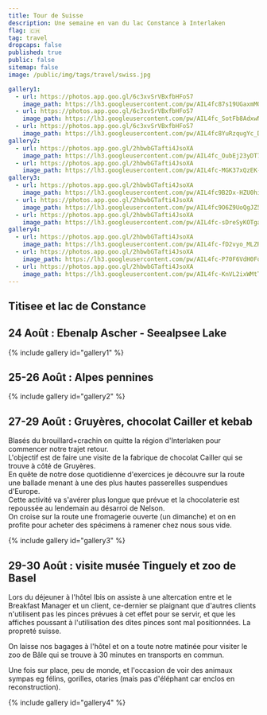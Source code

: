 ```yaml
---
title: Tour de Suisse
description: Une semaine en van du lac Constance à Interlaken
flag: 🇨🇭
tag: travel
dropcaps: false
published: true
public: false
sitemap: false
image: /public/img/tags/travel/swiss.jpg

gallery1:
  - url: https://photos.app.goo.gl/6c3xvSrVBxfbHFoS7
    image_path: https://lh3.googleusercontent.com/pw/AIL4fc87s19UGaxmMOTs-b862owIBZcnkrejOZ2YtRDT4BPGzyhw9op8ECjNFQ0sAfhfjI_KjO4UdzYP3em3QNgOe-wv5vt7f2J8TGn27ikCN6-M8X8LfEMJrU_MG8xYOJVkV1uwvcCEQ_Tg247M5yMYQCF5IA=w1419-h1064-s-no?authuser=0
  - url: https://photos.app.goo.gl/6c3xvSrVBxfbHFoS7
    image_path: https://lh3.googleusercontent.com/pw/AIL4fc_SotFb8AdxwNtHgbn-xQTojXYtBwfIMv3DlR-hsAGp-NvJZCurlHqT4PUHloS2csLMwX9by8eyUPkABh3qJR0JrciBa5mPq5rjol9KMuxaw0MsgTeR-hTqEbAQ1TjsVswUpkZz0XIl84ZeReIgZWUk9A=w746-h995-s-no?authuser=0
  - url: https://photos.app.goo.gl/6c3xvSrVBxfbHFoS7
    image_path: https://lh3.googleusercontent.com/pw/AIL4fc8YuRzqugYc_D3RCDiAknRFl5MNQQRmKVw8HmeMJp6iiHVhJtdDRC5fQCZk5SErddxGFYCyTd6OMav9jVcz3-LMCLqOFo62Jh7_A4DRwYWCQIDKSn7qGwJevbSfpncNDLhOiqBw6IK4MGkfij5xOavcng=w1726-h971-s-k-no?authuser=0
gallery2:
  - url: https://photos.app.goo.gl/2hbwbGTafti4JsoXA
    image_path: https://lh3.googleusercontent.com/pw/AIL4fc_OubEj23yDT7rU6QNd9W3fGT3DYUZ7wBQJJUTH-ASjVlBZyhqd8Gdu91Dak5bacyHBqQqMqXAXn9wjAMwAG4aKAry1-uX7baQt9-U7oe5PG3SmMK0BcCFSSymRmzOpg1svPttjIWrWnyDP8EtDIRaYwg=w746-h995-s-no?authuser=0
  - url: https://photos.app.goo.gl/2hbwbGTafti4JsoXA
    image_path: https://lh3.googleusercontent.com/pw/AIL4fc-MGK37xQzEK-MFecy9kIZKSGMSczcK1DUGYJjlathyWD6PP1mEmvBo9ZShp3W4DU-Jgqkzy2X2I6i8_blyp99Ea2sFSazj98qwpYgD0dDOxVORWAaFxZ-YfSyFcSczl9C6WsfWHz8Y5kns73s2UWZVmQ=w1295-h971-s-no?authuser=0
gallery3:
  - url: https://photos.app.goo.gl/2hbwbGTafti4JsoXA
    image_path: https://lh3.googleusercontent.com/pw/AIL4fc9B2Dx-HZU0hiCvU7HVpynph6QEouz_IMOtIwDVQuwf7X5hQCwDrCgLd4ebYgYA35ftwdoGmbIJyuMLE6l7eAiPKo7H9-tHX_HOuhIMSxlWSzAKapFyn0zMCPe5clL3W5kXxw4AUbQjAMNaEhaR28uHLw=w1327-h995-s-no?authuser=0
  - url: https://photos.app.goo.gl/2hbwbGTafti4JsoXA
    image_path: https://lh3.googleusercontent.com/pw/AIL4fc9O6Z9UoQgJZ5rEXSXNoMd_t87dpWxOT4Fwc7aTzzenK2Xf7bgDUSNNZqnEWK1orIekjVFOIBUlbiyOoosX7QK6HIoEP93n_Fh5cnVTElBPbKi22YSnCUqzDp5jziYRBtM34oxSEloVhmc-lO-5cRitpw=w746-h995-s-no?authuser=0
  - url: https://photos.app.goo.gl/2hbwbGTafti4JsoXA
    image_path: https://lh3.googleusercontent.com/pw/AIL4fc-sDreSyKOTgadIViGO_gUEVRRlIHRSL9jLPTg0aPZT3ojvFYC4lhLIvCFHg9mff6wD_OfIA3tal3qWkauUVLWyAt5yLKpwNZoDv3nSaGPddbxsDVpJyV-040R8HCEY7L3n7wXlOmE4UyHTY85IpWZWDg=w1327-h995-s-no?authuser=0
gallery4:
  - url: https://photos.app.goo.gl/2hbwbGTafti4JsoXA
    image_path: https://lh3.googleusercontent.com/pw/AIL4fc-fD2vyo_MLZRz3V69k2ooQGnxSxuWzqjsw0vkIk3lbTpZ-XVjOfu5vosZGOmWFuDFqvtupbYaaCdsxyR0Qkic5od0-C9L4xvDlOGnBH1Vqd9vbA8B0xdA1FBZy957SOPg5jd7FAXV_BIfJZ4hygRkWpw=w1327-h995-s-no?authuser=0
  - url: https://photos.app.goo.gl/2hbwbGTafti4JsoXA
    image_path: https://lh3.googleusercontent.com/pw/AIL4fc-P70F6VdH0FqaA6t3utPmyH9jkvRoVfDel4uzApnC3ETxM0CFSjh5E9UqHH75fWe0y5WW465vjcvf78Q0Zg0YHJAz-lKMKdyELwKzh1CXVhEBPr2Pm7zLxw2553i9FabeGb8NzMwVnbt7xmmR1Z1iWJQ=w746-h995-s-no?authuser=0
  - url: https://photos.app.goo.gl/2hbwbGTafti4JsoXA
    image_path: https://lh3.googleusercontent.com/pw/AIL4fc-KnVL2ixWMtTRCEmXemt606b9QKq_cKczMLpcZe-cEhA2KBZmXmj2xLGTuHi8h58yICebnNXQ6g3R14b0VrEsNCv8gQjFrHqf3VeB1RBlmFDtCvG3LpF_AaDQIWAN86k6x4_l1zMRzcd58kOxOpNCl9A=w746-h995-s-no?authuser=0
---
```


## Titisee et lac de Constance

## 24 Août : Ebenalp Ascher - Seealpsee Lake

{% include gallery id="gallery1" %}


## 25-26 Août : Alpes pennines

{% include gallery id="gallery2" %}


## 27-29 Août : Gruyères, chocolat Cailler et kebab

Blasés du brouillard+crachin on quitte la région d'Interlaken pour commencer notre trajet retour.  
L'objectif est de faire une visite de la fabrique de chocolat Cailler qui se trouve à côté de Gruyères.  
En quête de notre dose quotidienne d'exercices je découvre sur la route une ballade menant à une des plus hautes passerelles suspendues d'Europe.  
Cette activité va s'avérer plus longue que prévue et la chocolaterie est repoussée au lendemain au désarroi de Nelson.    
On croise sur la route une fromagerie ouverte (un dimanche) et on en profite pour acheter des spécimens à ramener chez nous sous vide.

{% include gallery id="gallery3" %}

## 29-30 Août : visite musée Tinguely et zoo de Basel

Lors du déjeuner à l'hôtel Ibis on assiste à une altercation entre et
le Breakfast Manager et un client, ce-dernier se plaignant que d'autres clients
n'utilisent pas les pinces prévues à cet effet pour se servir, et que les affiches 
poussant à l'utilisation des dites pinces sont mal positionnées. La propreté suisse.

On laisse nos bagages à l'hôtel et on a toute notre matinée pour visiter le zoo de Bâle qui se trouve à 30 minutes en transports en commun.  

Une fois sur place, peu de monde, et l'occasion de voir des animaux sympas eg félins, gorilles, otaries (mais pas d'éléphant car enclos en reconstruction).

{% include gallery id="gallery4" %}